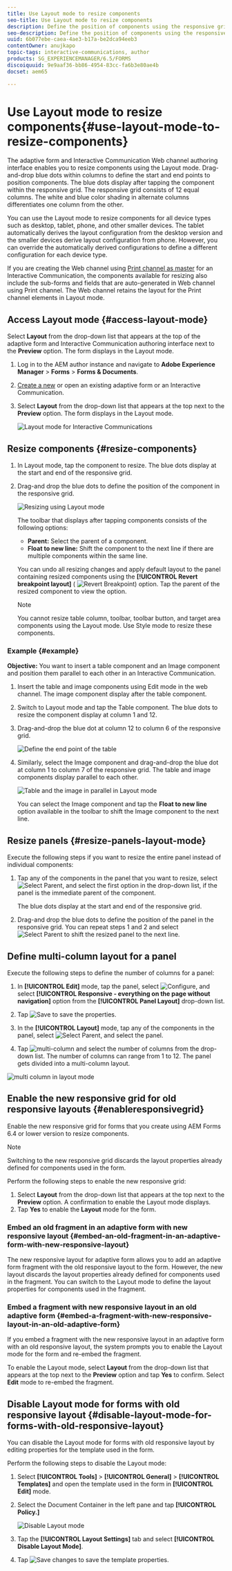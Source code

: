 ```yaml
---
title: Use Layout mode to resize components
seo-title: Use Layout mode to resize components
description: Define the position of components using the responsive grid available in Layout mode 
seo-description: Define the position of components using the responsive grid available in Layout mode 
uuid: 6b077ebe-caea-4ae3-b17a-be2dca94eeb3
contentOwner: anujkapo
topic-tags: interactive-communications, author
products: SG_EXPERIENCEMANAGER/6.5/FORMS
discoiquuid: 9e9aaf36-bb86-4954-83cc-fa6b3e80ae4b
docset: aem65

---
```


# Use Layout mode to resize components{#use-layout-mode-to-resize-components}

The adaptive form and Interactive Communication Web channel authoring interface enables you to resize components using the Layout mode. Drag-and-drop blue dots within columns to define the start and end points to position components. The blue dots display after tapping the component within the responsive grid. The responsive grid consists of 12 equal columns. The white and blue color shading in alternate columns differentiates one column from the other.

You can use the Layout mode to resize components for all device types such as desktop, tablet, phone, and other smaller devices. The tablet automatically derives the layout configuration from the desktop version and the smaller devices derive layout configuration from phone. However, you can override the automatically derived configurations to define a different configuration for each device type.

If you are creating the Web channel using [Print channel as master](../../forms/using/create-interactive-communication.md) for an Interactive Communication, the components available for resizing also include the sub-forms and fields that are auto-generated in Web channel using Print channel. The Web channel retains the layout for the Print channel elements in Layout mode.

## Access Layout mode {#access-layout-mode}

Select **Layout** from the drop-down list that appears at the top of the adaptive form and Interactive Communication authoring interface next to the **Preview** option. The form displays in the Layout mode.

1. Log in to the AEM author instance and navigate to **Adobe Experience Manager** &gt; **Forms** &gt; **Forms & Documents**.
1. [Create a new](../../forms/using/create-interactive-communication.md) or open an existing adaptive form or an Interactive Communication.
1. Select **Layout** from the drop-down list that appears at the top next to the **Preview** option. The form displays in the Layout mode.

   ![Layout mode for Interactive Communications](assets/layout_mode_ic_new.png)

## Resize components {#resize-components}

1. In Layout mode, tap the component to resize. The blue dots display at the start and end of the responsive grid.
1. Drag-and drop the blue dots to define the position of the component in the responsive grid.

   ![Resizing using Layout mode](assets/layout_mode_resize_new_updated.png)

   The toolbar that displays after tapping components consists of the following options:

    * **Parent:** Select the parent of a component.
    * **Float to new line:** Shift the component to the next line if there are multiple components within the same line.

   You can undo all resizing changes and apply default layout to the panel containing resized components using the **[!UICONTROL Revert breakpoint layout]** ( ![Revert Breakpoint](assets/reverttopreviouslypublishedversion.png)) option. Tap the parent of the resized component to view the option.

   >[!NOTE]
   >
   >You cannot resize table column, toolbar, toolbar button, and target area components using the Layout mode. Use Style mode to resize these components.

### Example {#example}

**Objective:** You want to insert a table component and an Image component and position them parallel to each other in an Interactive Communication.

1. Insert the table and image components using Edit mode in the web channel. The image component display after the table component.
1. Switch to Layout mode and tap the Table component. The blue dots to resize the component display at column 1 and 12.
1. Drag-and-drop the blue dot at column 12 to column 6 of the responsive grid.

   ![Define the end point of the table](assets/layout_mode_end_point_table_new.png)

1. Similarly, select the Image component and drag-and-drop the blue dot at column 1 to column 7 of the responsive grid. The table and image components display parallel to each other.

   ![Table and the image in parallel in Layout mode](assets/table_image_parallel_new.png)

   You can select the Image component and tap the **Float to new line** option available in the toolbar to shift the Image component to the next line.

## Resize panels {#resize-panels-layout-mode}

Execute the following steps if you want to resize the entire panel instead of individual components:

1. Tap any of the components in the panel that you want to resize, select ![Select Parent](assets/select_parent_icon.svg), and select the first option in the drop-down list, if the panel is the immediate parent of the component.

   The blue dots display at the start and end of the responsive grid. 

1. Drag-and drop the blue dots to define the position of the panel in the responsive grid.
   You can repeat steps 1 and 2 and select ![Select Parent](assets/float_to_new_line_icon.svg) to shift the resized panel to the next line.

## Define multi-column layout for a panel

Execute the following steps to define the number of columns for a panel:

1. In **[!UICONTROL Edit]** mode, tap the panel, select ![Configure](assets/configure_icon.png), and select **[!UICONTROL Responsive - everything on the page without navigation]** option from the **[!UICONTROL Panel Layout]** drop-down list.

1. Tap ![Save](assets/save_icon.svg) to save the properties.

1. In the **[!UICONTROL Layout]** mode, tap any of the components in the panel, select ![Select Parent](assets/select_parent_icon.svg), and select the panel.

1. Tap ![multi-column](assets/multi-column.svg) and select the number of columns from the drop-down list. The number of columns can range from 1 to 12. The panel gets divided into a multi-column layout.

![multi column in layout mode](assets/multi-column-layout.png)

## Enable the new responsive grid for old responsive layouts {#enableresponsivegrid}

Enable the new responsive grid for forms that you create using AEM Forms 6.4 or lower version to resize components.

>[!NOTE]
>
>Switching to the new responsive grid discards the layout properties already defined for components used in the form.

Perform the following steps to enable the new responsive grid:

1. Select **Layout** from the drop-down list that appears at the top next to the **Preview** option. A confirmation to enable the Layout mode displays. 
1. Tap **Yes** to enable the **Layout** mode for the form.

### Embed an old fragment in an adaptive form with new responsive layout {#embed-an-old-fragment-in-an-adaptive-form-with-new-responsive-layout}

The new responsive layout for adaptive form allows you to add an adaptive form fragment with the old responsive layout to the form. However, the new layout discards the layout properties already defined for components used in the fragment. You can switch to the Layout mode to define the layout properties for components used in the fragment.

### Embed a fragment with new responsive layout in an old adaptive form {#embed-a-fragment-with-new-responsive-layout-in-an-old-adaptive-form}

If you embed a fragment with the new responsive layout in an adaptive form with an old responsive layout, the system prompts you to enable the Layout mode for the form and re-embed the fragment.

To enable the Layout mode, select **Layout** from the drop-down list that appears at the top next to the **Preview** option and tap **Yes** to confirm. Select **Edit** mode to re-embed the fragment.

## Disable Layout mode for forms with old responsive layout {#disable-layout-mode-for-forms-with-old-responsive-layout}

You can disable the Layout mode for forms with old responsive layout by editing properties for the template used in the form.

Perform the following steps to disable the Layout mode:

1. Select **[!UICONTROL Tools]** > **[!UICONTROL General]** > **[!UICONTROL Templates]** and open the template used in the form in **[!UICONTROL Edit]** mode.
1. Select the Document Container in the left pane and tap **[!UICONTROL Policy.]**

   ![Disable Layout mode](assets/policy_disable_layout_mode.png)

1. Tap the **[!UICONTROL Layout Settings]** tab and select **[!UICONTROL Disable Layout Mode]**. 
1. Tap ![Save changes](assets/save_icon.png) to save the template properties.


